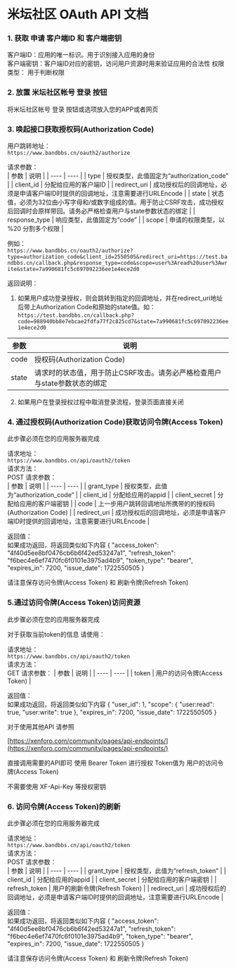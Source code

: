 # 米坛社区 OAuth API 文档

### 1. 获取 申请 客户端ID 和 客户端密钥

客户端ID：应用的唯一标识。用于识别接入应用的身份  
客户端密钥：客户端ID对应的密钥，访问用户资源时用来验证应用的合法性 
权限类型： 用于判断权限

### 2. 放置 米坛社区帐号 登录 按钮

将米坛社区帐号 登录 按钮或选项放入您的APP或者网页  

### 3. 唤起接口获取授权码(Authorization Code)

用户跳转地址：  
```https://www.bandbbs.cn/oauth2/authorize```  

请求参数：  
|  参数   | 说明  |
|  ----  | ----  |
| type  | 授权类型，此值固定为“authorization_code” |
| client_id  | 分配给应用的客户端ID |
| redirect_uri  | 成功授权后的回调地址，必须是申请客户端ID时提供的回调地址，注意需要进行URLEncode |
| state  | 状态值，必须为32位由小写字母和/或数字组成的值。用于防止CSRF攻击，成功授权后回调时会原样带回。请务必严格检查用户与state参数状态的绑定 |
| response_type | 响应类型，此值固定为“code” |
| scope | 申请的权限类型，以 %20 分割多个权限  |

例如：  
```https://www.bandbbs.cn/oauth2/authorize?type=authorization_code&client_id=2550505&redirect_uri=https://test.bandbbs.cn/callback.php&response_type=code&scope=user%3Aread%20user%3Awrite&state=7a990681fc5c697092236ee1e4ece2d0```  

返回说明：  
1. 如果用户成功登录授权，则会跳转到指定的回调地址，并在redirect_uri地址后带上Authorization Code和原始的state值。如：  
```https://test.bandbbs.cn/callback.php?code=988940bb8e7ebcae2fdfa77f2c825cd7&state=7a990681fc5c697092236ee1e4ece2d0```


|  参数   | 说明  |
|  ----  | ----  |
| code  | 授权码(Authorization Code) |
| state  | 请求时的状态值，用于防止CSRF攻击。请务必严格检查用户与state参数状态的绑定|

2. 如果用户在登录授权过程中取消登录流程，登录页面直接关闭  


### 4. 通过授权码(Authorization Code)获取访问令牌(Access Token)

此步骤必须在您的应用服务器完成

请求地址：  
```https://www.bandbbs.cn/api/oauth2/token```  
请求方法：  
POST 
请求参数：  
|  参数   | 说明  |
|  ----  | ----  |
| grant_type  | 授权类型，此值为“authorization_code” |
| client_id  | 分配给应用的appid |
| client_secret  | 分配给应用的客户端密钥 |
| code  | 上一步用户跳转回调地址所携带的的授权码(Authorization Code) |
| redirect_uri  | 成功授权后的回调地址，必须是申请客户端ID时提供的回调地址，注意需要进行URLEncode |


返回值：  
如果成功返回，将返回类似如下内容
{
    "access_token": "4f40d5ee8bf0476cb6b6f42ed53247a1",
    "refresh_token": "f6bec4e6ef7470fc6f0101e3975ad4b9",
    "token_type": "bearer",
    "expires_in": 7200,
    "issue_date": 1722550505
}

请注意保存访问令牌(Access Token) 和 刷新令牌(Refresh Token)

### 5.通过访问令牌(Access Token)访问资源  

此步骤必须在您的应用服务器完成

对于获取当前token的信息 请使用：

请求地址：  
```https://www.bandbbs.cn/api/oauth2/token```  
请求方法：  
GET
请求参数： 
|  参数   | 说明  |
|  ----  | ----  |
| token  | 用户的访问令牌(Access Token) |

返回值：  
如果成功返回，将返回类似如下内容
{
    "user_id": 1,
    "scope": {
        "user:read": true,
        "user:write": true
    },
    "expires_in": 7200,
    "issue_date": 1722550505
}


对于使用其他API 请参照

[https://xenforo.com/community/pages/api-endpoints/](https://xenforo.com/community/pages/api-endpoints/)

直接调用需要的API即可
使用 Bearer Token 进行授权 Token值为 用户的访问令牌(Access Token)

不需要使用 XF-Api-Key 等授权密钥

### 6. 访问令牌(Access Token)的刷新

此步骤必须在您的应用服务器完成

请求地址：  
```https://www.bandbbs.cn/api/oauth2/token```  
请求方法：  
POST 
请求参数：  
|  参数   | 说明  |
|  ----  | ----  |
| grant_type  | 授权类型，此值为“refresh_token” |
| client_id  | 分配给应用的appid |
| client_secret  | 分配给应用的客户端密钥 |
| refresh_token  | 用户的刷新令牌(Refresh Token) |
| redirect_uri  | 成功授权后的回调地址，必须是申请客户端ID时提供的回调地址，注意需要进行URLEncode |


返回值：  
如果成功返回，将返回类似如下内容
{
    "access_token": "4f40d5ee8bf0476cb6b6f42ed53247a1",
    "refresh_token": "f6bec4e6ef7470fc6f0101e3975ad4b9",
    "token_type": "bearer",
    "expires_in": 7200,
    "issue_date": 1722550505
}

请注意保存访问令牌(Access Token) 和 刷新令牌(Refresh Token)
